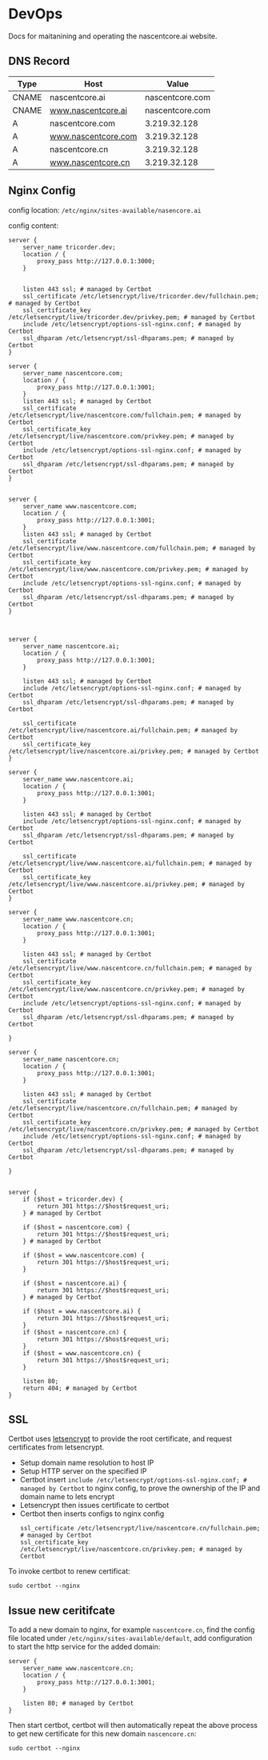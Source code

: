 # DevOps

Docs for maitanining and operating the nascentcore.ai website.

## DNS Record

| Type  | Host                | Value           |
| ----- | ------------------- | --------------- |
| CNAME | nascentcore.ai      | nascentcore.com |
| CNAME | www.nascentcore.ai  | nascentcore.com |
| A     | nascentcore.com     | 3.219.32.128    |
| A     | www.nascentcore.com | 3.219.32.128    |
| A     | nascentcore.cn      | 3.219.32.128    |
| A     | www.nascentcore.cn  | 3.219.32.128    |

## Nginx Config

config location: `/etc/nginx/sites-available/nasencore.ai`

config content:

```
server {
    server_name tricorder.dev;
    location / {
        proxy_pass http://127.0.0.1:3000;
    }


    listen 443 ssl; # managed by Certbot
    ssl_certificate /etc/letsencrypt/live/tricorder.dev/fullchain.pem; # managed by Certbot
    ssl_certificate_key /etc/letsencrypt/live/tricorder.dev/privkey.pem; # managed by Certbot
    include /etc/letsencrypt/options-ssl-nginx.conf; # managed by Certbot
    ssl_dhparam /etc/letsencrypt/ssl-dhparams.pem; # managed by Certbot
}

server {
    server_name nascentcore.com;
    location / {
        proxy_pass http://127.0.0.1:3001;
    }
    listen 443 ssl; # managed by Certbot
    ssl_certificate /etc/letsencrypt/live/nascentcore.com/fullchain.pem; # managed by Certbot
    ssl_certificate_key /etc/letsencrypt/live/nascentcore.com/privkey.pem; # managed by Certbot
    include /etc/letsencrypt/options-ssl-nginx.conf; # managed by Certbot
    ssl_dhparam /etc/letsencrypt/ssl-dhparams.pem; # managed by Certbot
}


server {
    server_name www.nascentcore.com;
    location / {
        proxy_pass http://127.0.0.1:3001;
    }
    listen 443 ssl; # managed by Certbot
    ssl_certificate /etc/letsencrypt/live/www.nascentcore.com/fullchain.pem; # managed by Certbot
    ssl_certificate_key /etc/letsencrypt/live/www.nascentcore.com/privkey.pem; # managed by Certbot
    include /etc/letsencrypt/options-ssl-nginx.conf; # managed by Certbot
    ssl_dhparam /etc/letsencrypt/ssl-dhparams.pem; # managed by Certbot
}



server {
    server_name nascentcore.ai;
    location / {
        proxy_pass http://127.0.0.1:3001;
    }

    listen 443 ssl; # managed by Certbot
    include /etc/letsencrypt/options-ssl-nginx.conf; # managed by Certbot
    ssl_dhparam /etc/letsencrypt/ssl-dhparams.pem; # managed by Certbot

    ssl_certificate /etc/letsencrypt/live/nascentcore.ai/fullchain.pem; # managed by Certbot
    ssl_certificate_key /etc/letsencrypt/live/nascentcore.ai/privkey.pem; # managed by Certbot
}

server {
    server_name www.nascentcore.ai;
    location / {
        proxy_pass http://127.0.0.1:3001;
    }

    listen 443 ssl; # managed by Certbot
    include /etc/letsencrypt/options-ssl-nginx.conf; # managed by Certbot
    ssl_dhparam /etc/letsencrypt/ssl-dhparams.pem; # managed by Certbot

    ssl_certificate /etc/letsencrypt/live/www.nascentcore.ai/fullchain.pem; # managed by Certbot
    ssl_certificate_key /etc/letsencrypt/live/www.nascentcore.ai/privkey.pem; # managed by Certbot
}

server {
    server_name www.nascentcore.cn;
    location / {
        proxy_pass http://127.0.0.1:3001;
    }

    listen 443 ssl; # managed by Certbot
    ssl_certificate /etc/letsencrypt/live/www.nascentcore.cn/fullchain.pem; # managed by Certbot
    ssl_certificate_key /etc/letsencrypt/live/www.nascentcore.cn/privkey.pem; # managed by Certbot
    include /etc/letsencrypt/options-ssl-nginx.conf; # managed by Certbot
    ssl_dhparam /etc/letsencrypt/ssl-dhparams.pem; # managed by Certbot

}

server {
    server_name nascentcore.cn;
    location / {
        proxy_pass http://127.0.0.1:3001;
    }

    listen 443 ssl; # managed by Certbot
    ssl_certificate /etc/letsencrypt/live/nascentcore.cn/fullchain.pem; # managed by Certbot
    ssl_certificate_key /etc/letsencrypt/live/nascentcore.cn/privkey.pem; # managed by Certbot
    include /etc/letsencrypt/options-ssl-nginx.conf; # managed by Certbot
    ssl_dhparam /etc/letsencrypt/ssl-dhparams.pem; # managed by Certbot

}


server {
    if ($host = tricorder.dev) {
        return 301 https://$host$request_uri;
    } # managed by Certbot

    if ($host = nascentcore.com) {
        return 301 https://$host$request_uri;
    } # managed by Certbot

    if ($host = www.nascentcore.com) {
        return 301 https://$host$request_uri;
    }

    if ($host = nascentcore.ai) {
        return 301 https://$host$request_uri;
    } # managed by Certbot

    if ($host = www.nascentcore.ai) {
        return 301 https://$host$request_uri;
    }
    if ($host = nascentcore.cn) {
        return 301 https://$host$request_uri;
    }
    if ($host = www.nascentcore.cn) {
        return 301 https://$host$request_uri;
    }

    listen 80;
    return 404; # managed by Certbot
}
```

## SSL

Certbot uses [letsencrypt](https://letsencrypt.org/) to provide the root certificate,
and request certificates from letsencrypt.

* Setup domain name resolution to host IP
* Setup HTTP server on the specified IP
* Certbot insert `include /etc/letsencrypt/options-ssl-nginx.conf; # managed by Certbot` to
  nginx config, to prove the ownership of the IP and domain name to lets encrypt
* Letsencrypt then issues certificate to certbot
* Certbot then inserts configs to nginx config
  ```
  ssl_certificate /etc/letsencrypt/live/nascentcore.cn/fullchain.pem; # managed by Certbot
  ssl_certificate_key /etc/letsencrypt/live/nascentcore.cn/privkey.pem; # managed by Certbot
  ```

To invoke certbot to renew certificat:
```
sudo certbot --nginx
```

## Issue new ceritifcate

To add a new domain to nginx, for example `nascentcore.cn`, find the config file
located under `/etc/nginx/sites-available/default`, add configuration to start the
http service for the added domain:

```
server {
    server_name www.nascentcore.cn;
    location / {
        proxy_pass http://127.0.0.1:3001;
    }

    listen 80; # managed by Certbot
}
```

Then start certbot, certbot will then automatically repeat the above process to get new
certificate for this new domain `nascencore.cn`:
```
sudo certbot --nginx
```
